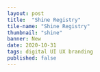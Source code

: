```yaml
---
layout: post
title:  "Shine Registry"
tile-name: "Shine Registry"
thumbnail: "shine"
banner: New
date: 2020-10-31
tags: digital UI UX branding
published: false
---
```


<!-- New site hero -->
<!-- old side info arch -->

<!-- old and new branding -->
<!-- social media extention of brand -->

<!-- simple design system -->
